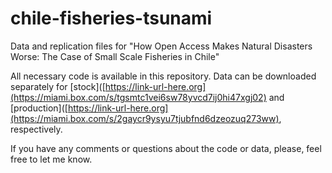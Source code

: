 # chile-fisheries-tsunami
Data and replication files for "How Open Access Makes Natural Disasters Worse: The Case of Small Scale Fisheries in Chile"

All necessary code is available in this repository. Data can be downloaded separately for [stock]([https://link-url-here.org](https://miami.box.com/s/tgsmtc1vei6sw78yvcd7ij0hi47xgj02) and [production]([https://link-url-here.org](https://miami.box.com/s/2gaycr9ysyu7tjubfnd6dzeozuq273ww), respectively.

If you have any comments or questions about the code or data, please, feel free to let me know.

